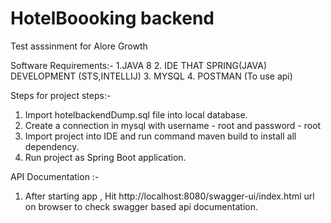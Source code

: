 # HotelBoooking backend
 Test asssinment for Alore Growth
 
 Software Requirements:- 
 1.JAVA 8
 2. IDE THAT SPRING(JAVA) DEVELOPMENT (STS,INTELLIJ)
 3. MYSQL
 4. POSTMAN (To use api) 

Steps for project steps:- 

1. Import hotelbackendDump.sql file into local database.
2. Create a connection  in mysql with username - root and password - root
3. Import project into IDE and  run command maven build to install all dependency.
4. Run project as Spring Boot application.

API Documentation :- 
1. After starting app , Hit  http://localhost:8080/swagger-ui/index.html  url on browser to check swagger based api documentation.
 
